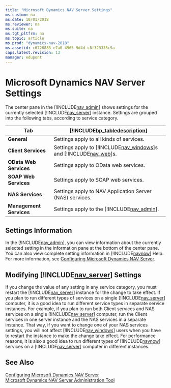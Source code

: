 ```yaml
---
title: "Microsoft Dynamics NAV Server Settings"
ms.custom: na
ms.date: 10/01/2018
ms.reviewer: na
ms.suite: na
ms.tgt_pltfrm: na
ms.topic: article
ms.prod: "dynamics-nav-2018"
ms.assetid: c6728883-e7a0-4965-9d4d-c8f323335c9a
caps.latest.revision: 13
manager: edupont
---
```

# Microsoft Dynamics NAV Server Settings
The center pane in the [!INCLUDE[nav_admin](includes/nav_admin_md.md)] shows settings for the currently selected [!INCLUDE[nav_server](includes/nav_server_md.md)] instance. Settings are grouped into the following tabs, according to service category.  
  
|Tab|[!INCLUDE[bp_tabledescription](includes/bp_tabledescription_md.md)]|  
|---------|---------------------------------------|  
|**General**|Settings apply to all kinds of services.|  
|**Client Services**|Settings apply to [!INCLUDE[nav_windows](includes/nav_windows_md.md)]s and [!INCLUDE[nav_web](includes/nav_web_md.md)]s.|  
|**OData Web Services**|Settings apply to OData web services.|  
|**SOAP Web Services**|Settings apply to SOAP web services.|  
|**NAS Services**|Settings apply to NAV Application Server \(NAS\) services.|  
|**Management Services**|Settings apply to the [!INCLUDE[nav_admin](includes/nav_admin_md.md)].|  
  
## Settings Information  
 In the [!INCLUDE[nav_admin](includes/nav_admin_md.md)], you can view information about the currently selected setting in the information pane at the bottom of the center pane. You can also view complete setting information in [!INCLUDE[navnow](includes/navnow_md.md)] Help. For more information, see [Configuring Microsoft Dynamics NAV Server](Configuring-Microsoft-Dynamics-NAV-Server.md).  
  
## Modifying [!INCLUDE[nav_server](includes/nav_server_md.md)] Settings  
 If you change the value of any setting in any service category, you must restart the [!INCLUDE[nav_server](includes/nav_server_md.md)] instance for the change to take effect. If you plan to run different types of services on a single [!INCLUDE[nav_server](includes/nav_server_md.md)] computer, it is a good idea to run different service types in separate service instances. For example, if you plan to run both Client services and NAS services on a single [!INCLUDE[nav_server](includes/nav_server_md.md)] computer, run the Client services in one server instance and the NAS services in a separate instance. That way, if you want to change one of your NAS services settings, you will not affect [!INCLUDE[nav_windows](includes/nav_windows_md.md)] users when you have to restart the instance to make the change take effect. For performance reasons, it is also a good idea to run different types of [!INCLUDE[navnow](includes/navnow_md.md)] services on a [!INCLUDE[nav_server](includes/nav_server_md.md)] computer in different instances.  
  
## See Also  
 [Configuring Microsoft Dynamics NAV Server](Configuring-Microsoft-Dynamics-NAV-Server.md)   
 [Microsoft Dynamics NAV Server Administration Tool](Microsoft-Dynamics-NAV-Server-Administration-Tool.md)